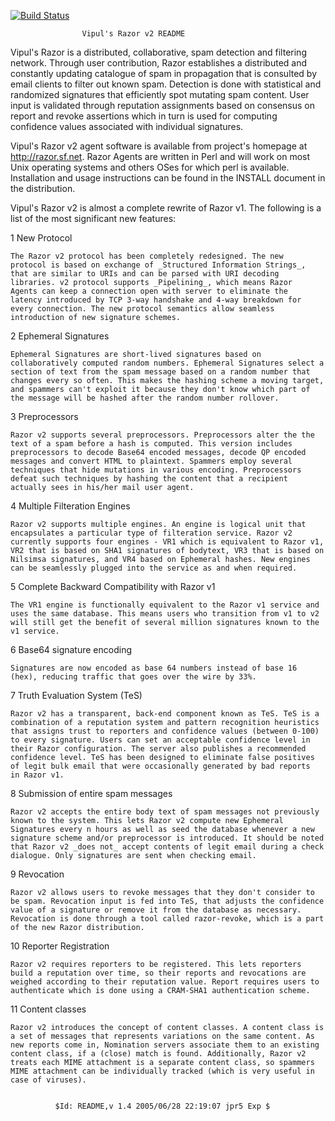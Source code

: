 [![Build Status](https://travis-ci.org/toddr/Razor2-Client-Agent.png?branch=master)](https://travis-ci.org/toddr/Razor2-Client-Agent)

                    Vipul's Razor v2 README

Vipul's Razor is a distributed, collaborative, spam detection and
filtering network. Through user contribution, Razor establishes a
distributed and constantly updating catalogue of spam in propagation that
is consulted by email clients to filter out known spam. Detection is done
with statistical and randomized signatures that efficiently spot mutating
spam content. User input is validated through reputation assignments based
on consensus on report and revoke assertions which in turn is used for
computing confidence values associated with individual signatures.

Vipul's Razor v2 agent software is available from project's homepage at
http://razor.sf.net. Razor Agents are written in Perl and will work on
most Unix operating systems and others OSes for which perl is available.
Installation and usage instructions can be found in the INSTALL document
in the distribution.

Vipul's Razor v2 is almost a complete rewrite of Razor v1. The following
is a list of the most significant new features:

 1 New Protocol

    The Razor v2 protocol has been completely redesigned. The new
    protocol is based on exchange of _Structured Information Strings_,
    that are similar to URIs and can be parsed with URI decoding
    libraries. v2 protocol supports _Pipelining_, which means Razor
    Agents can keep a connection open with server to eliminate the
    latency introduced by TCP 3-way handshake and 4-way breakdown for
    every connection. The new protocol semantics allow seamless
    introduction of new signature schemes.

 2 Ephemeral Signatures

    Ephemeral Signatures are short-lived signatures based on
    collaboratively computed random numbers. Ephemeral Signatures select a
    section of text from the spam message based on a random number that
    changes every so often. This makes the hashing scheme a moving target,
    and spammers can't exploit it because they don't know which part of
    the message will be hashed after the random number rollover.

 3 Preprocessors

    Razor v2 supports several preprocessors. Preprocessors alter the the
    text of a spam before a hash is computed. This version includes
    preprocessors to decode Base64 encoded messages, decode QP encoded
    messages and convert HTML to plaintext. Spammers employ several
    techniques that hide mutations in various encoding. Preprocessors
    defeat such techniques by hashing the content that a recipient
    actually sees in his/her mail user agent.

 4 Multiple Filteration Engines

    Razor v2 supports multiple engines. An engine is logical unit that
    encapsulates a particular type of filteration service. Razor v2
    currently supports four engines - VR1 which is equivalent to Razor v1,
    VR2 that is based on SHA1 signatures of bodytext, VR3 that is based on
    Nilsimsa signatures, and VR4 based on Ephemeral hashes. New engines
    can be seamlessly plugged into the service as and when required.

 5 Complete Backward Compatibility with Razor v1

    The VR1 engine is functionally equivalent to the Razor v1 service and
    uses the same database. This means users who transition from v1 to v2
    will still get the benefit of several million signatures known to the
    v1 service.

 6 Base64 signature encoding

    Signatures are now encoded as base 64 numbers instead of base 16
    (hex), reducing traffic that goes over the wire by 33%.

 7 Truth Evaluation System (TeS)

    Razor v2 has a transparent, back-end component known as TeS. TeS is a
    combination of a reputation system and pattern recognition heuristics
    that assigns trust to reporters and confidence values (between 0-100)
    to every signature. Users can set an acceptable confidence level in
    their Razor configuration. The server also publishes a recommended
    confidence level. TeS has been designed to eliminate false positives
    of legit bulk email that were occasionally generated by bad reports
    in Razor v1.

 8 Submission of entire spam messages

    Razor v2 accepts the entire body text of spam messages not previously
    known to the system. This lets Razor v2 compute new Ephemeral
    Signatures every n hours as well as seed the database whenever a new
    signature scheme and/or preprocessor is introduced. It should be noted
    that Razor v2 _does not_ accept contents of legit email during a check
    dialogue. Only signatures are sent when checking email.

 9 Revocation

    Razor v2 allows users to revoke messages that they don't consider to
    be spam. Revocation input is fed into TeS, that adjusts the confidence
    value of a signature or remove it from the database as necessary.
    Revocation is done through a tool called razor-revoke, which is a part
    of the new Razor distribution.

10 Reporter Registration

    Razor v2 requires reporters to be registered. This lets reporters
    build a reputation over time, so their reports and revocations are
    weighed according to their reputation value. Report requires users to
    authenticate which is done using a CRAM-SHA1 authentication scheme.

11 Content classes

    Razor v2 introduces the concept of content classes. A content class is
    a set of messages that represents variations on the same content. As
    new reports come in, Nomination servers associate them to an existing
    content class, if a (close) match is found. Additionally, Razor v2
    treats each MIME attachment is a separate content class, so spammers
    MIME attachment can be individually tracked (which is very useful in
    case of viruses).


              $Id: README,v 1.4 2005/06/28 22:19:07 jpr5 Exp $

